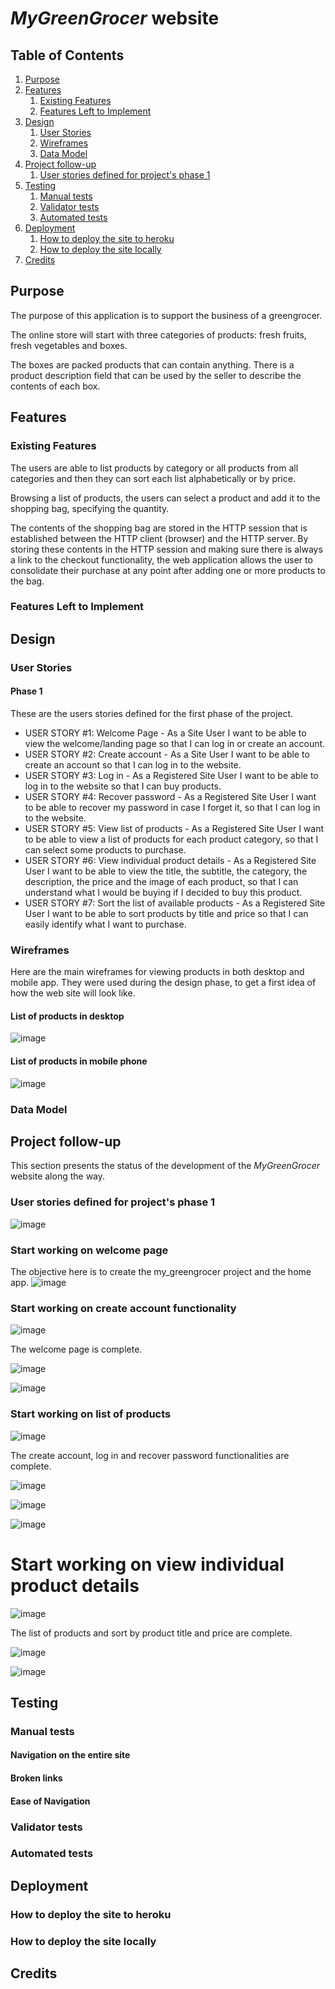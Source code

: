 # <em>MyGreenGrocer</em> website

## Table of Contents

1. [Purpose](#purpose)
2. [Features](#features)
   1. [Existing Features](#existing-features)
   2. [Features Left to Implement](#features-left-to-implement)
3. [Design](#design)
   1. [User Stories](#user-stories)
   2. [Wireframes](#wireframes)
   3. [Data Model](#data-model)
4. [Project follow-up](#project-follow-up)
   1. [User stories defined for project's phase 1](#user-stories-defined-for-projects-phase-1)
5. [Testing](#testing)
   1. [Manual tests](#manual-tests)
   2. [Validator tests](#validator-tests)
   3. [Automated tests](#automated-tests)
6. [Deployment](#deployment)
   1. [How to deploy the site to heroku](#how-to-deploy-the-site-to-heroku)
   2. [How to deploy the site locally](#how-to-deploy-the-site-locally)
7. [Credits](#credits)

## Purpose

The purpose of this application is to support the business of a greengrocer.

The online store will start with three categories of products: fresh fruits, fresh vegetables and boxes.

The boxes are packed products that can contain anything. There is a product description field that can be used by the seller to describe the contents of each box.


## Features

### Existing Features

The users are able to list products by category or all products from all categories and then they can sort each list alphabetically or by price.

Browsing a list of products, the users can select a product and add it to the shopping bag, specifying the quantity.

The contents of the shopping bag are stored in the HTTP session that is established between the HTTP client (browser) and the HTTP server. By storing these contents in the HTTP session and making sure there is always a link to the checkout functionality, the web application allows the user to consolidate their purchase at any point after adding one or more products to the bag.

### Features Left to Implement

## Design

### User Stories

#### Phase 1

These are the users stories defined for the first phase of the project.

* USER STORY #1: Welcome Page - As a Site User I want to be able to view the welcome/landing page so that I can log in or create an account.
* USER STORY #2: Create account - As a Site User I want to be able to create an account so that I can log in to the website.
* USER STORY #3: Log in - As a Registered Site User I want to be able to log in to the website so that I can buy products.
* USER STORY #4: Recover password - As a Registered Site User I want to be able to recover my password in case I forget it, so that I can log in to the website.
* USER STORY #5: View list of products - As a Registered Site User I want to be able to view a list of products for each product category, so that I can select some products to purchase.
* USER STORY #6: View individual product details - As a Registered Site User I want to be able to view the title, the subtitle, the category, the description, the price and the image of each product, so that I can understand what I would be buying if I decided to buy this product.
* USER STORY #7: Sort the list of available products - As a Registered Site User I want to be able to sort products by title and price so that I can easily identify what I want to purchase.

### Wireframes

Here are the main wireframes for viewing products in both desktop and mobile app. They were used during the design phase, to get a first idea of how the web site will look like.

#### List of products in desktop

![image](https://user-images.githubusercontent.com/87392921/190019262-f4044f4d-64e0-4268-8345-2fd2a21e5df4.png)

#### List of products in mobile phone

![image](https://user-images.githubusercontent.com/87392921/190019667-ebc73b2e-fbcf-4a53-a6eb-cd8a4b2c2f90.png)

### Data Model

## Project follow-up

This section presents the status of the development of the <em>MyGreenGrocer</em> website along the way.

### User stories defined for project's phase 1

![image](https://user-images.githubusercontent.com/87392921/190022403-80fa7233-6862-41c9-bdbe-d9dc27aca254.png)

### Start working on welcome page

The objective here is to create the my_greengrocer project and the home app.
![image](https://user-images.githubusercontent.com/87392921/190152639-052d82f9-3a44-4e34-90a0-c0a2bedc1460.png)

### Start working on create account functionality

![image](https://user-images.githubusercontent.com/87392921/190172435-7f3fecea-36ee-47e1-b960-ddd5ee720bb9.png)

The welcome page is complete.

![image](https://user-images.githubusercontent.com/87392921/190173005-596b8b17-1992-4028-996c-5170f36694b0.png)

![image](https://user-images.githubusercontent.com/87392921/190173419-c340b51e-b630-46fc-8e99-2e8475245416.png)

### Start working on list of products 

![image](https://user-images.githubusercontent.com/87392921/190215149-96744106-ac66-428e-a10c-5403e85182e8.png)

The create account, log in and recover password functionalities are complete.

![image](https://user-images.githubusercontent.com/87392921/190215671-25b9b224-edb8-463e-966b-bb5655033976.png)

![image](https://user-images.githubusercontent.com/87392921/190216037-1565721d-21a5-4877-8ff1-d86fe866380e.png)

![image](https://user-images.githubusercontent.com/87392921/190216205-c958c91b-63bc-4f9c-8064-e567f19a911f.png)

# Start working on view individual product details

![image](https://user-images.githubusercontent.com/87392921/190267108-6322e38f-b43a-4450-bfcc-056ab9f6dae4.png)

The list of products and sort by product title and price are complete.

![image](https://user-images.githubusercontent.com/87392921/190268120-909c2d16-a2ae-40c3-b113-db98474e2be0.png)

![image](https://user-images.githubusercontent.com/87392921/190270032-65edc734-d63c-42d1-b957-f9b255adf020.png)


## Testing

### Manual tests

#### Navigation on the entire site

#### Broken links

#### Ease of Navigation

### Validator tests

### Automated tests

## Deployment

### How to deploy the site to heroku

### How to deploy the site locally

## Credits

 
    
